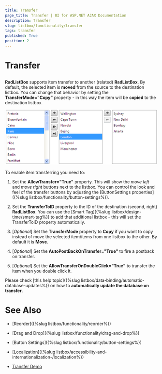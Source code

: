 ```yaml
---
title: Transfer
page_title: Transfer | UI for ASP.NET AJAX Documentation
description: Transfer
slug: listbox/functionality/transfer
tags: transfer
published: True
position: 2
---
```


# Transfer



## 

__RadListBox__ supports item transfer to another (related) __RadListBox__. By default, the selected item is __moved__ from the source to the destination listbox. You can change that behavior by setting the __TransferMode="Copy"__ property - in this way the item will be __copied__ to the destination listbox.



![RadListBox Transfer](images/listbox_transfer.png)



To enable item transferring you need to:

1. Set the __AllowTransfer="True"__ property. This will show the *move left* and *move right* buttons next to the listbox. You can control the look and feel of the transfer buttons by adjusting the [ButtonSettings properties]({%slug listbox/functionality/button-settings%}).

2. Set the __TransferToID__ property to the ID of the destination (second, right) __RadListBox__. You can use the [Smart Tag]({%slug listbox/design-time/smart-tag%}) to add that additional listbox - this will set the TransferToID property automatically.

3. [*Optional*] Set the __TransferMode__ property to __Copy__ if you want to copy instead of move the selected item/items from one listbox to the other. By default it is __Move__.

4. [*Optional*] Set the __AutoPostBackOnTransfer="True"__ to fire a postback on transfer.

5. [*Optional*] Set the __AllowTransferOnDoubleClick="True"__ to transfer the item when you double click it.

Please check [this help topic]({%slug listbox/data-binding/automatic-database-updates%}) on how to __automatically update the database on transfer__.

# See Also

 * [Reorder]({%slug listbox/functionality/reorder%})

 * [Drag and Drop]({%slug listbox/functionality/drag-and-drop%})

 * [Button Settings]({%slug listbox/functionality/button-settings%})

 * [Localization]({%slug listbox/accessibility-and-internationalization-/localization%})

 * [Transfer Demo](http://demos.telerik.com/aspnet-ajax/listbox/examples/functionality/transfer/defaultcs.aspx)
